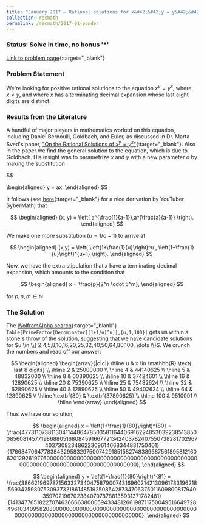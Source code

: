 ```yaml
---
title: "January 2017 – Rational solutions for x&#42;&#42;y = y&#42;&#42;x"
collection: recmath
permalink: /recmath/2017-01-ponder
---
```

### Status: Solve in time, no bonus '&#42;'

[Link to problem page](https://research.ibm.com/haifa/ponderthis/challenges/January2017.html){:target="_blank"}

### Problem Statement

We're looking for positive rational solutions to the equation $x^y = y^x$, where $x \neq y$, and where $x$ has a terminating decimal expansion whose last eight digits are distinct.

### Results from the Literature

A handful of major players in mathematics worked on this equation, including Daniel Bernoulli, Goldbach, and Euler, as discussed in Dr. Marta Sved's paper, ["On the Rational Solutions of $x^y=y^x$"](http://math.fau.edu/Yiu/PSRM2015/yiu/RECREATIONAMATHEMATICS/Svedxyyx.pdf){:target="_blank"}. Also in the paper we find the general solution to the equation, which is due to Goldbach. His insight was to parametrize $x$ and $y$ with a new parameter $a$ by making the substitution

$$

\begin{aligned}
y = ax.
\end{aligned}
$$

It follows (see [here](https://www.youtube.com/watch?v=2_NoRUQPraM){:target="_blank"} for a nice derivation by YouTuber SyberMath) that 

$$
\begin{aligned}
(x, y) = \left( a^{\frac{1}{a-1}},a^{\frac{a}{a-1}} \right).
\end{aligned}
$$

We make one more substitution ($u = 1/{a-1}$) to arrive at

$$
\begin{aligned}
(x,y) = \left( \left(1+\frac{1}{u}\right)^u , \left(1+\frac{1}{u}\right)^{u+1} \right).
\end{aligned}
$$

Now, we have the extra stipulation that $x$ have a terminating decimal expansion, which amounts to the condition that

$$
\begin{aligned}
x = \frac{p}{2^n \cdot 5^m},
\end{aligned}
$$

for $p, n, m \in \mathbb{N}$.

### The Solution

The [WolframAlpha search](https://www.wolframalpha.com/input?i=Table%5BPrimeFactor%5BDenominator%5B%281%2B1%2Fu%29%5Eu%5D%5D%2C%7Bu%2C1%2C100%7D%5D){:target="_blank"} ```Table[PrimeFactor[Denominator[(1+1/u)^u]],{u,1,100}]``` gets us within a stone's throw of the solution, suggesting that we have candidate solutions for $u \in \\{ 2,4,5,8,10,16,20,25,32,40,50,64,80,100, \dots \\}$. We crunch the numbers and read off our answer:

$$
\begin{aligned}
\begin{array}{|c|c|}
\hline
u & x \in \mathbb{R} \text{, last 8 digits} \\
\hline    
2 & 25000000 \\
\hline
4 & 44140625 \\
\hline
5 & 48832000 \\
\hline
8 & 00390625 \\
\hline
10 & 37424601 \\
\hline
16 & 12890625 \\
\hline
20 & 75390625 \\
\hline
25 & 75482624 \\
\hline
32 & 62890625 \\
\hline
40 & 12890625 \\
\hline
50 & 49402624 \\
\hline
64 & 12890625 \\
\hline
\textbf{80} & \textbf{37890625} \\
\hline
100 & 9510001 \\
\hline
\end{array}
\end{aligned}
$$

Thus we have our solution,

$$
\begin{aligned}
x = \left(1+\frac{1}{80}\right)^{80} = \frac{477311073811304114486478503581164406916224853039238513850085608145771986880516808459166772134240378240755073828170296740373082348622309614668344831750401}{176684706477838432958329750074291851582748389687561895812160620129261977600000000000000000000000000000000000000000000000000000000000000000000000000000000},
\end{aligned}
$$

$$
\begin{aligned}
y = \left(1+\frac{1}{80}\right)^{81} = \frac{38662196978715633273404758790074316960214213096178319621856934259807530937321861485192508542873470637501160980081794035970219670238407078788135931371782481}{14134776518227074636666380005943348126619871175004951664972849610340958208000000000000000000000000000000000000000000000000000000000000000000000000000000000}.
\end{aligned}
$$
